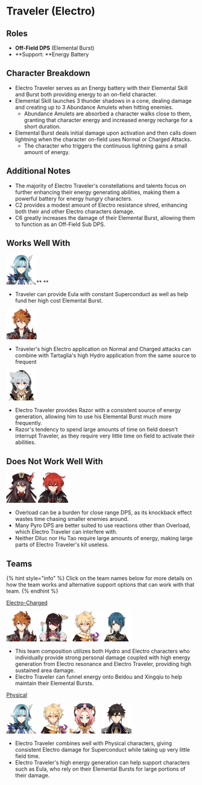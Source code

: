 # Traveler (Electro)

## Roles

* **Off-Field DPS** (Elemental Burst)
* \*\*Support: \*\*Energy Battery

## Character Breakdown

* Electro Traveler serves as an Energy battery with their Elemental Skill and Burst both providing energy to an on-field character.
* Elemental Skill launches 3 thunder shadows in a cone, dealing damage and creating up to 3 Abundance Amulets when hitting enemies.
  * Abundance Amulets are absorbed a character walks close to them, granting that character energy and increased energy recharge for a short duration.
* Elemental Burst deals initial damage upon activation and then calls down lightning when the character on-field uses Normal or Charged Attacks.
  * The character who triggers the continuous lightning gains a small amount of energy.

## Additional Notes

* The majority of Electro Traveler's constellations and talents focus on further enhancing their energy generating abilities, making them a powerful battery for energy hungry characters.
* C2 provides a modest amount of Electro resistance shred, enhancing both their and other Electro characters damage.
* C6 greatly increases the damage of their Elemental Burst, allowing them to function as an Off-Field Sub DPS.

## Works Well With

![](../../.gitbook/assets/ui_avataricon_eula.png)\*\* \*\*

* Traveler can provide Eula with constant Superconduct as well as help fund her high cost Elemental Burst.

![](../../.gitbook/assets/ui_avataricon_tartaglia.png)

* Traveler's high Electro application on Normal and Charged attacks can combine with Tartaglia's high Hydro application from the same source to frequent

![](../../.gitbook/assets/ui_avataricon_razor.png)

* Electro Traveler provides Razor with a consistent source of energy generation, allowing him to use his Elemental Burst much more frequently.
* Razor's tendency to spend large amounts of time on field doesn't interrupt Traveler, as they require very little time on field to activate their abilities.

## Does Not Work Well With

![](../../.gitbook/assets/ui_avataricon_hutao.png) ![](../../.gitbook/assets/ui_avataricon_diluc.png)

* Overload can be a burden for close range DPS, as its knockback effect wastes time chasing smaller enemies around.
* Many Pyro DPS are better suited to use reactions other than Overload, which Electro Traveler can interfere with.
* Neither Diluc nor Hu Tao require large amounts of energy, making large parts of Electro Traveler's kit useless.

## Teams

{% hint style="info" %}
Click on the team names below for more details on how the team works and alternative support options that can work with that team.
{% endhint %}

[Electro-Charged](../../teams/electro-charged.md)

![](../../.gitbook/assets/ui_avataricon_tartaglia.png) ![](../../.gitbook/assets/ui_avataricon_beidou.png) ![](../../.gitbook/assets/UI_AvatarIcon_Aether_Electro.png) ![](../../.gitbook/assets/ui_avataricon_xingqiu.png)

* This team composition utilizes both Hydro and Electro characters who individually provide strong personal damage coupled with high energy generation from Electro resonance and Electro Traveler, providing high sustained area damage.
* Electro Traveler can funnel energy onto Beidou and Xingqiu to help maintain their Elemental Bursts.

[Physical](../../teams/physical.md)

![](../../.gitbook/assets/ui_avataricon_eula.png) ![](../../.gitbook/assets/UI_AvatarIcon_Aether_Electro.png) ![](../../.gitbook/assets/ui_avataricon_diona.png) ![](../../.gitbook/assets/ui_avataricon_zhongli.png)

* Electro Traveler combines well with Physical characters, giving consistent Electro damage for Superconduct while taking up very little field time.
* Electro Traveler's high energy generation can help support characters such as Eula, who rely on their Elemental Bursts for large portions of their damage.
